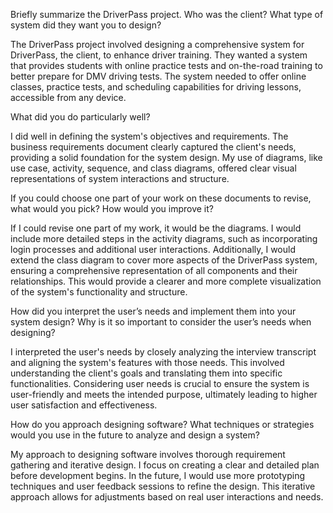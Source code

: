 Briefly summarize the DriverPass project. Who was the client? What type of system did they want you to design?

The DriverPass project involved designing a comprehensive system for DriverPass, the client, to enhance driver training. They wanted a system that provides students with online practice tests and on-the-road training to better prepare for DMV driving tests. The system needed to offer online classes, practice tests, and scheduling capabilities for driving lessons, accessible from any device.


What did you do particularly well?

I did well in defining the system's objectives and requirements. The business requirements document clearly captured the client's needs, providing a solid foundation for the system design. My use of diagrams, like use case, activity, sequence, and class diagrams, offered clear visual representations of system interactions and structure.


If you could choose one part of your work on these documents to revise, what would you pick? How would you improve it?

If I could revise one part of my work, it would be the diagrams. I would include more detailed steps in the activity diagrams, such as incorporating login processes and additional user interactions. Additionally, I would extend the class diagram to cover more aspects of the DriverPass system, ensuring a comprehensive representation of all components and their relationships. This would provide a clearer and more complete visualization of the system's functionality and structure.


How did you interpret the user’s needs and implement them into your system design? Why is it so important to consider the user’s needs when designing?

I interpreted the user's needs by closely analyzing the interview transcript and aligning the system's features with those needs. This involved understanding the client's goals and translating them into specific functionalities. Considering user needs is crucial to ensure the system is user-friendly and meets the intended purpose, ultimately leading to higher user satisfaction and effectiveness.


How do you approach designing software? What techniques or strategies would you use in the future to analyze and design a system?

My approach to designing software involves thorough requirement gathering and iterative design. I focus on creating a clear and detailed plan before development begins. In the future, I would use more prototyping techniques and user feedback sessions to refine the design. This iterative approach allows for adjustments based on real user interactions and needs.

